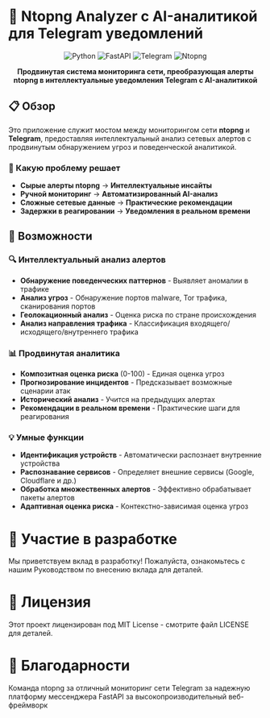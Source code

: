 # 🚨 Ntopng Analyzer с AI-аналитикой для Telegram уведомлений

<div align="center">

![Python](https://img.shields.io/badge/Python-3.8+-blue.svg)
![FastAPI](https://img.shields.io/badge/FastAPI-0.104+-green.svg)
![Telegram](https://img.shields.io/badge/Telegram-Bot-blue.svg)
![Ntopng](https://img.shields.io/badge/Ntopng-Integration-orange.svg)

**Продвинутая система мониторинга сети, преобразующая алерты ntopng в интеллектуальные уведомления Telegram с AI-аналитикой**

</div>

## 📋 Обзор

Это приложение служит мостом между мониторингом сети **ntopng** и **Telegram**, предоставляя интеллектуальный анализ сетевых алертов с продвинутым обнаружением угроз и поведенческой аналитикой.

### 🎯 Какую проблему решает

- **Сырые алерты ntopng** → **Интеллектуальные инсайты**
- **Ручной мониторинг** → **Автоматизированный AI-анализ** 
- **Сложные сетевые данные** → **Практические рекомендации**
- **Задержки в реагировании** → **Уведомления в реальном времени**

## 🚀 Возможности

### 🔍 Интеллектуальный анализ алертов
- **Обнаружение поведенческих паттернов** - Выявляет аномалии в трафике
- **Анализ угроз** - Обнаружение портов malware, Tor трафика, сканирования портов
- **Геолокационный анализ** - Оценка риска по стране происхождения
- **Анализ направления трафика** - Классификация входящего/исходящего/внутреннего трафика

### 📊 Продвинутая аналитика
- **Композитная оценка риска** (0-100) - Единая оценка угроз
- **Прогнозирование инцидентов** - Предсказывает возможные сценарии атак
- **Исторический анализ** - Учится на предыдущих алертах
- **Рекомендации в реальном времени** - Практические шаги для реагирования

### 💡 Умные функции
- **Идентификация устройств** - Автоматически распознает внутренние устройства
- **Распознавание сервисов** - Определяет внешние сервисы (Google, Cloudflare и др.)
- **Обработка множественных алертов** - Эффективно обрабатывает пакеты алертов
- **Адаптивная оценка риска** - Контекстно-зависимая оценка угроз


# 🤝 Участие в разработке
Мы приветствуем вклад в разработку! Пожалуйста, ознакомьтесь с нашим Руководством по внесению вклада для деталей.

# 📄 Лицензия
Этот проект лицензирован под MIT License - смотрите файл LICENSE для деталей.

# 🙏 Благодарности

Команда ntopng за отличный мониторинг сети
Telegram за надежную платформу мессенджера
FastAPI за высокопроизводительный веб-фреймворк